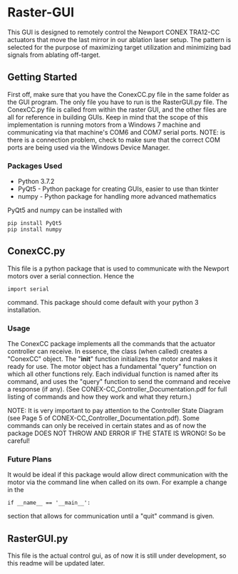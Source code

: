 # Raster-GUI

This GUI is designed to remotely control the Newport CONEX TRA12-CC actuators that move the last mirror in our ablation laser setup.  The pattern is selected for the purpose of maximizing target utilization and minimizing bad signals from ablating off-target.

## Getting Started

First off, make sure that you have the ConexCC.py file in the same folder as the GUI program.  The only file you have to run is the RasterGUI.py file.  The ConexCC.py file is called from within the raster GUI, and the other files are all for reference in building GUIs.  Keep in mind that the scope of this implementation is running motors from a Windows 7 machine and communicating via that machine's COM6 and COM7 serial ports.  NOTE: is there is a connection problem, check to make sure that the correct COM ports are being used via the Windows Device Manager.

### Packages Used

* Python 3.7.2
* PyQt5 - Python package for creating GUIs, easier to use than tkinter
* numpy - Python package for handling more advanced mathematics

PyQt5 and numpy can be installed with

```
pip install PyQt5
pip install numpy
```

## ConexCC.py

This file is a python package that is used to communicate with the Newport motors over a serial connection.  Hence the
```
import serial
```
command.  This package should come default with your python 3 installation.

### Usage

The ConexCC package implements all the commands that the actuator controller can receive.  In essence, the class (when called) creates a "ConexCC" object.  The "__init__" function initializes the motor and makes it ready for use. The motor object has a fundamental "query" function on which all other functions rely.  Each individual function is named after its command, and uses the "query" function to send the command and receive a response (if any).  (See CONEX-CC_Controller_Documentation.pdf for full listing of commands and how they work and what they return.)

NOTE: It is very important to pay attention to the Controller State Diagram (see Page 5 of CONEX-CC_Controller_Documentation.pdf).  Some commands can only be received in certain states and as of now the package DOES NOT THROW AND ERROR IF THE STATE IS WRONG!  So be careful!

### Future Plans

It would be ideal if this package would allow direct communication with the motor via the command line when called on its own.  For example a change in the
```
if __name__ == '__main__':
```
section that allows for communication until a "quit" command is given.

## RasterGUI.py

This file is the actual control gui, as of now it is still under development, so this readme will be updated later.